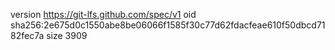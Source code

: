 version https://git-lfs.github.com/spec/v1
oid sha256:2e675d0c1550abe8be06066f1585f30c77d62fdacfeae610f50dbcd7182fec7a
size 3909
